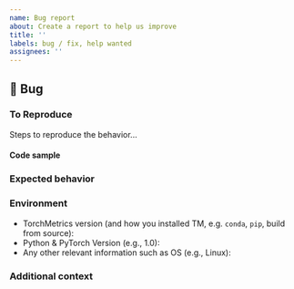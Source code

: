 ```yaml
---
name: Bug report
about: Create a report to help us improve
title: ''
labels: bug / fix, help wanted
assignees: ''
---
```


## 🐛 Bug

<!-- A clear and concise description of what the bug is. -->

### To Reproduce

Steps to reproduce the behavior...

<!-- If you have a code sample, error messages, stack traces, please provide it here as well -->

#### Code sample

<!-- Ideally attach a minimal code sample to reproduce the decried issue.
Minimal means having the shortest code but still preserving the bug. -->

### Expected behavior

<!-- A clear and concise description of what you expected to happen. -->

### Environment

- TorchMetrics version (and how you installed TM, e.g. `conda`, `pip`, build from source):
- Python & PyTorch Version (e.g., 1.0):
- Any other relevant information such as OS (e.g., Linux):

### Additional context

<!-- Add any other context about the problem here. -->
